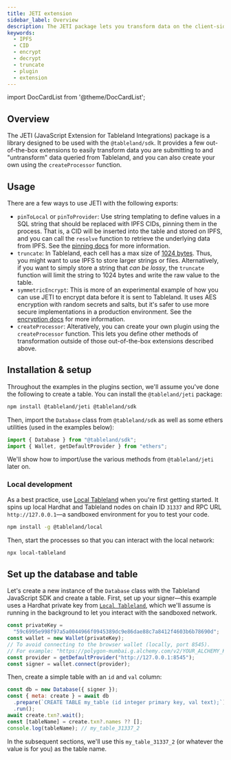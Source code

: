 ```yaml
---
title: JETI extension
sidebar_label: Overview
description: The JETI package lets you transform data on the client-side for SDK queries.
keywords:
  - IPFS
  - CID
  - encrypt
  - decrypt
  - truncate
  - plugin
  - extension
---
```


import DocCardList from '@theme/DocCardList';

## Overview

The JETI (JavaScript Extension for Tableland Integrations) package is a library designed to be used with the `@tableland/sdk`. It provides a few out-of-the-box extensions to easily transform data you are submitting to and "untransform" data queried from Tableland, and you can also create your own using the `createProcessor` function.

## Usage

There are a few ways to use JETI with the following exports:

- `pinToLocal` or `pinToProvider`: Use string templating to define values in a SQL string that should be replaced with IPFS CIDs, pinning them in the process. That is, a CID will be inserted into the table and stored on IPFS, and you can call the `resolve` function to retrieve the underlying data from IPFS. See the [pinning docs](/sdk/plugins/pinning-to-ipfs) for more information.
- `truncate`: In Tableland, each cell has a max size of [1024 bytes](/fundamentals/architecture/limits). Thus, you might want to use IPFS to store larger strings or files. Alternatively, if you want to simply store a string that _can be lossy_, the `truncate` function will limit the string to 1024 bytes and write the raw value to the table.
- `symmetricEncrypt`: This is more of an experimental example of how you can use JETI to encrypt data before it is sent to Tableland. It uses AES encryption with random secrets and salts, but it's safer to use more secure implementations in a production environment. See the [encryption docs](/sdk/plugins/encryption) for more information.
- `createProcessor`: Alteratively, you can create your own plugin using the `createProcessor` function. This lets you define other methods of transformation outside of those out-of-the-box extensions described above.

<DocCardList />

## Installation & setup

Throughout the examples in the plugins section, we'll assume you've done the following to create a table. You can install the `@tableland/jeti` package:

```bash npm2yarn
npm install @tableland/jeti @tableland/sdk
```

Then, import the `Database` class from `@tableland/sdk` as well as some ethers utilities (used in the examples below):

```javascript
import { Database } from "@tableland/sdk";
import { Wallet, getDefaultProvider } from "ethers";
```

We'll show how to import/use the various methods from `@tableland/jeti` later on.

### Local development

As a best practice, use [Local Tableland](/local-tableland) when you're first getting started. It spins up local Hardhat and Tableland nodes on chain ID `31337` and RPC URL `http://127.0.0.1`—a sandboxed environment for you to test your code.

```bash npm2yarn
npm install -g @tableland/local
```

Then, start the processes so that you can interact with the local network:

```bash
npx local-tableland
```

## Set up the database and table

Let's create a new instance of the `Database` class with the Tableland JavaScript SDK and create a table. First, set up your signer—this example uses a Hardhat private key from [`Local Tableland`](/local-tableland/), which we'll assume is running in the background to let you interact with the sandboxed network.

```js
const privateKey =
  "59c6995e998f97a5a0044966f0945389dc9e86dae88c7a8412f4603b6b78690d";
const wallet = new Wallet(privateKey);
// To avoid connecting to the browser wallet (locally, port 8545).
// For example: "https://polygon-mumbai.g.alchemy.com/v2/YOUR_ALCHEMY_KEY"
const provider = getDefaultProvider("http://127.0.0.1:8545");
const signer = wallet.connect(provider);
```

Then, create a simple table with an `id` and `val` column:

```js
const db = new Database({ signer });
const { meta: create } = await db
  .prepare(`CREATE TABLE my_table (id integer primary key, val text);`)
  .run();
await create.txn?.wait();
const [tableName] = create.txn?.names ?? [];
console.log(tableName); // my_table_31337_2
```

In the subsequent sections, we'll use this `my_table_31337_2` (or whatever the value is for you) as the table name.
